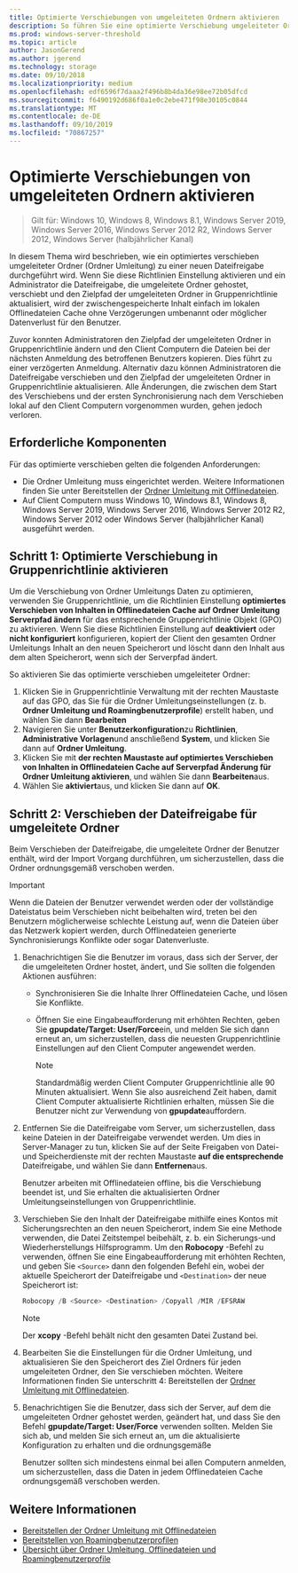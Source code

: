 ```yaml
---
title: Optimierte Verschiebungen von umgeleiteten Ordnern aktivieren
description: So führen Sie eine optimierte Verschiebung umgeleiteter Ordner zu einer neuen Dateifreigabe aus
ms.prod: windows-server-threshold
ms.topic: article
author: JasonGerend
ms.author: jgerend
ms.technology: storage
ms.date: 09/10/2018
ms.localizationpriority: medium
ms.openlocfilehash: edf6596f7daaa2f496b8b4da36e98ee72b05dfcd
ms.sourcegitcommit: f6490192d686f0a1e0c2ebe471f98e30105c0844
ms.translationtype: MT
ms.contentlocale: de-DE
ms.lasthandoff: 09/10/2019
ms.locfileid: "70867257"
---
```

# <a name="enable-optimized-moves-of-redirected-folders"></a>Optimierte Verschiebungen von umgeleiteten Ordnern aktivieren

>Gilt für: Windows 10, Windows 8, Windows 8.1, Windows Server 2019, Windows Server 2016, Windows Server 2012 R2, Windows Server 2012, Windows Server (halbjährlicher Kanal)

In diesem Thema wird beschrieben, wie ein optimiertes verschieben umgeleiteter Ordner (Ordner Umleitung) zu einer neuen Dateifreigabe durchgeführt wird. Wenn Sie diese Richtlinien Einstellung aktivieren und ein Administrator die Dateifreigabe, die umgeleitete Ordner gehostet, verschiebt und den Zielpfad der umgeleiteten Ordner in Gruppenrichtlinie aktualisiert, wird der zwischengespeicherte Inhalt einfach im lokalen Offlinedateien Cache ohne Verzögerungen umbenannt oder möglicher Datenverlust für den Benutzer.

Zuvor konnten Administratoren den Zielpfad der umgeleiteten Ordner in Gruppenrichtlinie ändern und den Client Computern die Dateien bei der nächsten Anmeldung des betroffenen Benutzers kopieren. Dies führt zu einer verzögerten Anmeldung. Alternativ dazu können Administratoren die Dateifreigabe verschieben und den Zielpfad der umgeleiteten Ordner in Gruppenrichtlinie aktualisieren. Alle Änderungen, die zwischen dem Start des Verschiebens und der ersten Synchronisierung nach dem Verschieben lokal auf den Client Computern vorgenommen wurden, gehen jedoch verloren.

## <a name="prerequisites"></a>Erforderliche Komponenten

Für das optimierte verschieben gelten die folgenden Anforderungen:

- Die Ordner Umleitung muss eingerichtet werden. Weitere Informationen finden Sie unter Bereitstellen der [Ordner Umleitung mit Offlinedateien](deploy-folder-redirection.md).
- Auf Client Computern muss Windows 10, Windows 8.1, Windows 8, Windows Server 2019, Windows Server 2016, Windows Server 2012 R2, Windows Server 2012 oder Windows Server (halbjährlicher Kanal) ausgeführt werden.

## <a name="step-1-enable-optimized-move-in-group-policy"></a>Schritt 1: Optimierte Verschiebung in Gruppenrichtlinie aktivieren

Um die Verschiebung von Ordner Umleitungs Daten zu optimieren, verwenden Sie Gruppenrichtlinie, um die Richtlinien Einstellung **optimiertes Verschieben von Inhalten in Offlinedateien Cache auf Ordner Umleitung Serverpfad ändern** für das entsprechende Gruppenrichtlinie Objekt (GPO) zu aktivieren. Wenn Sie diese Richtlinien Einstellung auf **deaktiviert** oder **nicht konfiguriert** konfigurieren, kopiert der Client den gesamten Ordner Umleitungs Inhalt an den neuen Speicherort und löscht dann den Inhalt aus dem alten Speicherort, wenn sich der Serverpfad ändert.

So aktivieren Sie das optimierte verschieben umgeleiteter Ordner:

1. Klicken Sie in Gruppenrichtlinie Verwaltung mit der rechten Maustaste auf das GPO, das Sie für die Ordner Umleitungseinstellungen (z. b. **Ordner Umleitung und Roamingbenutzerprofile**) erstellt haben, und wählen Sie dann **Bearbeiten**
2. Navigieren Sie unter **Benutzerkonfiguration**zu **Richtlinien**, **Administrative Vorlagen**und anschließend **System**, und klicken Sie dann auf **Ordner Umleitung**.
3. Klicken Sie mit **der rechten Maustaste auf optimiertes Verschieben von Inhalten in Offlinedateien Cache auf Serverpfad Änderung für Ordner Umleitung aktivieren**, und wählen Sie dann **Bearbeiten**aus.
4. Wählen Sie **aktiviert**aus, und klicken Sie dann auf **OK**.

## <a name="step-2-relocate-the-file-share-for-redirected-folders"></a>Schritt 2: Verschieben der Dateifreigabe für umgeleitete Ordner

Beim Verschieben der Dateifreigabe, die umgeleitete Ordner der Benutzer enthält, wird der Import Vorgang durchführen, um sicherzustellen, dass die Ordner ordnungsgemäß verschoben werden.

>[!IMPORTANT]
>Wenn die Dateien der Benutzer verwendet werden oder der vollständige Dateistatus beim Verschieben nicht beibehalten wird, treten bei den Benutzern möglicherweise schlechte Leistung auf, wenn die Dateien über das Netzwerk kopiert werden, durch Offlinedateien generierte Synchronisierungs Konflikte oder sogar Datenverluste.

1. Benachrichtigen Sie die Benutzer im voraus, dass sich der Server, der die umgeleiteten Ordner hostet, ändert, und Sie sollten die folgenden Aktionen ausführen:

      - Synchronisieren Sie die Inhalte Ihrer Offlinedateien Cache, und lösen Sie Konflikte.
      - Öffnen Sie eine Eingabeaufforderung mit erhöhten Rechten, geben Sie **gpupdate/Target: User/Force**ein, und melden Sie sich dann erneut an, um sicherzustellen, dass die neuesten Gruppenrichtlinie Einstellungen auf den Client Computer angewendet werden.

        >[!NOTE]
        >Standardmäßig werden Client Computer Gruppenrichtlinie alle 90 Minuten aktualisiert. Wenn Sie also ausreichend Zeit haben, damit Client Computer aktualisierte Richtlinien erhalten, müssen Sie die Benutzer nicht zur Verwendung von **gpupdate**auffordern.
2. Entfernen Sie die Dateifreigabe vom Server, um sicherzustellen, dass keine Dateien in der Dateifreigabe verwendet werden. Um dies in Server-Manager zu tun, klicken Sie auf der Seite Freigaben von Datei-und Speicherdienste mit der rechten Maustaste **auf die entsprechende** Dateifreigabe, und wählen Sie dann **Entfernen**aus.

    Benutzer arbeiten mit Offlinedateien offline, bis die Verschiebung beendet ist, und Sie erhalten die aktualisierten Ordner Umleitungseinstellungen von Gruppenrichtlinie.

3. Verschieben Sie den Inhalt der Dateifreigabe mithilfe eines Kontos mit Sicherungsrechten an den neuen Speicherort, indem Sie eine Methode verwenden, die Datei Zeitstempel beibehält, z. b. ein Sicherungs-und Wiederherstellungs Hilfsprogramm. Um den **Robocopy** -Befehl zu verwenden, öffnen Sie eine Eingabeaufforderung mit erhöhten Rechten, und geben Sie ```<Source>``` dann den folgenden Befehl ein, wobei der aktuelle Speicherort der Dateifreigabe und ```<Destination>``` der neue Speicherort ist:

    ```PowerShell
    Robocopy /B <Source> <Destination> /Copyall /MIR /EFSRAW
    ```

    >[!NOTE]
    >Der **xcopy** -Befehl behält nicht den gesamten Datei Zustand bei.
4. Bearbeiten Sie die Einstellungen für die Ordner Umleitung, und aktualisieren Sie den Speicherort des Ziel Ordners für jeden umgeleiteten Ordner, den Sie verschieben möchten. Weitere Informationen finden Sie unterschritt 4: Bereitstellen der [Ordner Umleitung mit Offlinedateien](deploy-folder-redirection.md).
5. Benachrichtigen Sie die Benutzer, dass sich der Server, auf dem die umgeleiteten Ordner gehostet werden, geändert hat, und dass Sie den Befehl **gpupdate/Target: User/Force** verwenden sollten. Melden Sie sich ab, und melden Sie sich erneut an, um die aktualisierte Konfiguration zu erhalten und die ordnungsgemäße

    Benutzer sollten sich mindestens einmal bei allen Computern anmelden, um sicherzustellen, dass die Daten in jedem Offlinedateien Cache ordnungsgemäß verschoben werden.

## <a name="more-information"></a>Weitere Informationen

* [Bereitstellen der Ordner Umleitung mit Offlinedateien](deploy-folder-redirection.md)
* [Bereitstellen von Roamingbenutzerprofilen](deploy-roaming-user-profiles.md)
* [Übersicht über Ordner Umleitung, Offlinedateien und Roamingbenutzerprofile](folder-redirection-rup-overview.md)